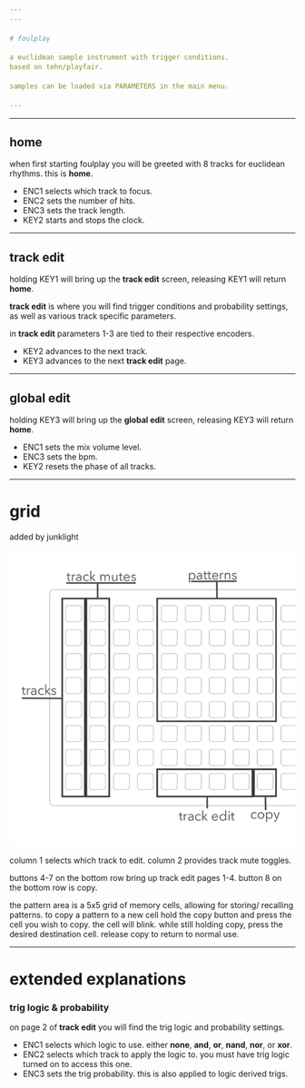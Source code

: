 ```yaml
---
---

# foulplay

a euclidean sample instrument with trigger conditions.
based on tehn/playfair.

samples can be loaded via PARAMETERS in the main menu.

---
```

---

## home

when first starting foulplay you will be greeted with 8 tracks for euclidean rhythms. this is **home**. 

- ENC1 selects which track to focus.
- ENC2 sets the number of hits.
- ENC3 sets the track length.
- KEY2 starts and stops the clock.

---

## track edit

holding KEY1 will bring up the **track edit** screen, releasing KEY1 will return **home**.

**track edit** is where you will find trigger conditions and probability settings, as well as various track specific parameters.

in **track edit** parameters 1-3 are tied to their respective encoders.

- KEY2 advances to the next track.
- KEY3 advances to the next **track edit** page. 

---

## global edit

holding KEY3 will bring up the **global edit** screen, releasing KEY3 will return **home**.

- ENC1 sets the mix volume level.
- ENC3 sets the bpm.
- KEY2 resets the phase of all tracks.

---

# grid 
added by junklight

![](grid.png)

column 1 selects which track to edit.
column 2 provides track mute toggles. 

buttons 4-7 on the bottom row bring up track edit pages 1-4.
button 8 on the bottom row is copy.

the pattern area is a 5x5 grid of memory cells, allowing for storing/ recalling patterns.
to copy a pattern to a new cell hold the copy button and press the cell you wish to copy. 
the cell will blink. while still holding copy, press the desired destination cell. release
copy to return to normal use.

---

# extended explanations

### trig logic & probability

on page 2 of **track edit** you will find the trig logic and probability settings.

- ENC1 selects which logic to use. either **none**, **and**, **or**, **nand**, **nor**, or **xor**.
- ENC2 selects which track to apply the logic to. you must have trig logic turned on to access this one.
- ENC3 sets the trig probability. this is also applied to logic derived trigs.
